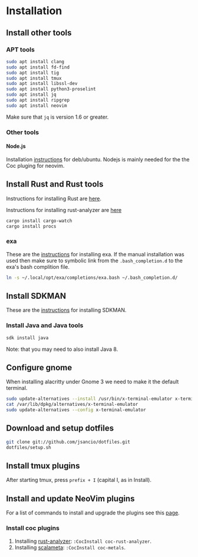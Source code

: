 # Installation

## Install other tools

### APT tools

```bash
sudo apt install clang
sudo apt install fd-find
sudo apt install tig
sudo apt install tmux
sudo apt install libssl-dev
sudo apt install python3-proselint
sudo apt install jq
sudo apt install ripgrep
sudo apt install neovim
```

Make sure that `jq` is version 1.6 or greater.

### Other tools

#### Node.js

Installation [instructions](https://github.com/nodesource/distributions/blob/master/README.md) for deb/ubuntu. Nodejs is mainly needed for the the Coc pluging for neovim.

## Install Rust and Rust tools

Instructions for installing Rust are [here](https://forge.rust-lang.org/infra/other-installation-methods.html#other-ways-to-install-rustup).

Instructions for installing rust-analyzer are [here](https://rust-analyzer.github.io/manual.html)

```bash
cargo install cargo-watch
cargo install procs
```
### exa

These are the [instructions](https://the.exa.website/install/linux) for installing exa. If the manual installation was used then make sure to symbolic link from the `.bash_completion.d` to the exa's bash complition file.

```bash
ln -s ~/.local/opt/exa/completions/exa.bash ~/.bash_completion.d/
```

## Install SDKMAN

These are the [instructions](https://sdkman.io/install) for installing SDKMAN.

### Install Java and Java tools

```bash
sdk install java
```

Note: that you may need to also install Java 8.

## Configure gnome

When installing alacritty under Gnome 3 we need to make it the default terminal.

```bash
sudo update-alternatives --install /usr/bin/x-terminal-emulator x-terminal-emulator /usr/bin/alacritty 30
cat /var/lib/dpkg/alternatives/x-terminal-emulator
sudo update-alternatives --config x-terminal-emulator
```

## Download and setup dotfiles

```bash
git clone git://github.com/jsancio/dotfiles.git
dotfiles/setup.sh
```

## Install tmux plugins

After starting tmux, press `prefix + I` (capital I, as in Install).

## Install and update NeoVim plugins

For a list of commands to install and upgrade the plugins see this [page](https://github.com/junegunn/vim-plug#commands).

### Install coc plugins

1. Installing [rust-analyzer](https://github.com/fannheyward/coc-rust-analyzer#install): `:CocInstall coc-rust-analyzer`.
2. Installing [scalameta](https://scalameta.org/metals/docs/editors/vim.html#installing-coc-metals): `:CocInstall coc-metals`.
